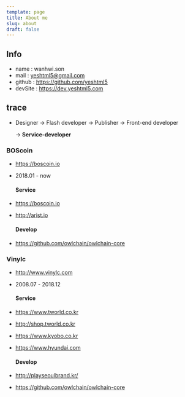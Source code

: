 ```yaml
---
template: page
title: About me
slug: about
draft: false
---
```

## Info
* name : wanhwi.son
* mail : yeshtml5@gmail.com
* github : <https://github.com/yeshtml5>
* devSite : <https://dev.yeshtml5.com>

## trace
* Designer -> Flash developer -> Publisher -> Front-end developer

   -> __Service-developer__

### BOScoin
- <https://boscoin.io>
- 2018.01 - now

  #### Service
- <https://boscoin.io>
- <http://arist.io>

  #### Develop
- <https://github.com/owlchain/owlchain-core>

### Vinylc
- <http://www.vinylc.com>
- 2008.07 - 2018.12
  
  #### Service 
- <https://www.tworld.co.kr>
- <http://shop.tworld.co.kr>
- <https://www.kyobo.co.kr>
- <https://www.hyundai.com>
 
  #### Develop
- <http://playseoulbrand.kr/>
- <https://github.com/owlchain/owlchain-core>
